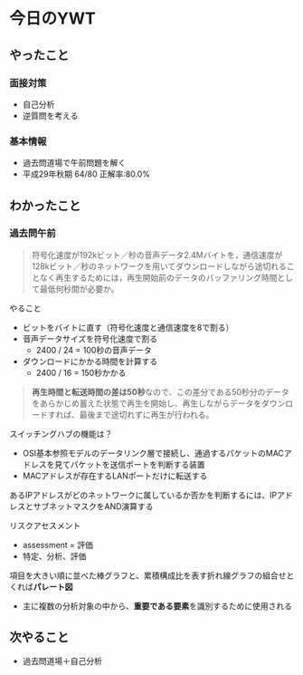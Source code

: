 # 今日のYWT

## やったこと

### 面接対策

- 自己分析
- 逆質問を考える

### 基本情報

- 過去問道場で午前問題を解く
- 平成29年秋期 64/80 正解率:80.0%

## わかったこと

### 過去問午前

>符号化速度が192kビット／秒の音声データ2.4Mバイトを，通信速度が128kビット／秒のネットワークを用いてダウンロードしながら途切れることなく再生するためには，再生開始前のデータのバッファリング時間として最低何秒間が必要か。

やること
- ビットをバイトに直す（符号化速度と通信速度を8で割る）
- 音声データサイズを符号化速度で割る
  - 2400 / 24 = 100秒の音声データ
- ダウンロードにかかる時間を計算する
  - 2400 / 16 = 150秒かかる

>**再生時間と転送時間の差は50秒**なので、この差分である50秒分のデータをあらかじめ蓄えた状態で再生を開始し、再生しながらデータをダウンロードすれば、最後まで途切れずに再生が行われる。

スイッチングハブの機能は？
- OSI基本参照モデルのデータリンク層で接続し、通過するパケットのMACアドレスを見てパケットを送信ポートを判断する装置
- MACアドレスが存在するLANポートだけに転送する

あるIPアドレスがどのネットワークに属しているか否かを判断するには、IPアドレスとサブネットマスクをAND演算する

リスクアセスメント
- assessment = 評価
- 特定、分析、評価

項目を大きい順に並べた棒グラフと、累積構成比を表す折れ線グラフの組合せとくれば**パレート図**
- 主に複数の分析対象の中から、**重要である要素**を識別するために使用される

## 次やること

- 過去問道場＋自己分析

